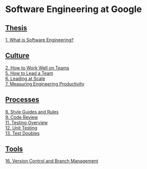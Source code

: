 # Software Engineering at Google

## [Thesis](https://github.com/codehumane/what-i-learned/blob/master/book/seag/seag-thesis.md#thesis)

[1. What is Software Engineering?](https://github.com/codehumane/what-i-learned/blob/master/book/seag/seag-thesis.md#1-what-is-software-engineering)

## [Culture](https://github.com/codehumane/what-i-learned/blob/master/book/seag/seag-culture.md#culture)

[2. How to Work Well on Teams](https://github.com/codehumane/what-i-learned/blob/master/book/seag/seag-culture.md#2-how-to-work-well-on-teams)<br/>
[5. How to Lead a Team](https://github.com/codehumane/what-i-learned/blob/master/book/seag/seag-culture.md#5-how-to-lead-a-team)<br/>
[6. Leading at Scale](https://github.com/codehumane/what-i-learned/blob/master/book/seag/seag-culture.md#6-leading-at-scale)<br/>
[7. Measuring Engineering Productivity](https://github.com/codehumane/what-i-learned/blob/master/book/seag/seag-culture.md#7-measuring-engineering-productivity)<br/>

## [Processes](https://github.com/codehumane/what-i-learned/blob/master/book/seag/seag-processes.md#processes)

[8. Style Guides and Rules](https://github.com/codehumane/what-i-learned/blob/master/book/seag/seag-processes.md#8-style-guides-and-rules)<br/>
[9. Code Review](https://github.com/codehumane/what-i-learned/blob/master/book/seag/seag-processes.md#9-code-review)<br/>
[11. Testing Overview](https://github.com/codehumane/what-i-learned/blob/master/book/seag/seag-processes.md#11-testing-overview)<br/>
[12. Unit Testing](https://github.com/codehumane/what-i-learned/blob/master/book/seag/seag-processes.md#12-unit-testing)<br/>
[13. Test Doubles](https://github.com/codehumane/what-i-learned/blob/master/book/seag/seag-processes.md#13-test-doubles)<br/>

## [Tools](https://github.com/codehumane/what-i-learned/blob/master/book/seag/seag-tools.md#tools)

[16. Version Control and Branch Management](https://github.com/codehumane/what-i-learned/blob/master/book/seag/seag-tools.md#16-version-control-and-branch-management)
